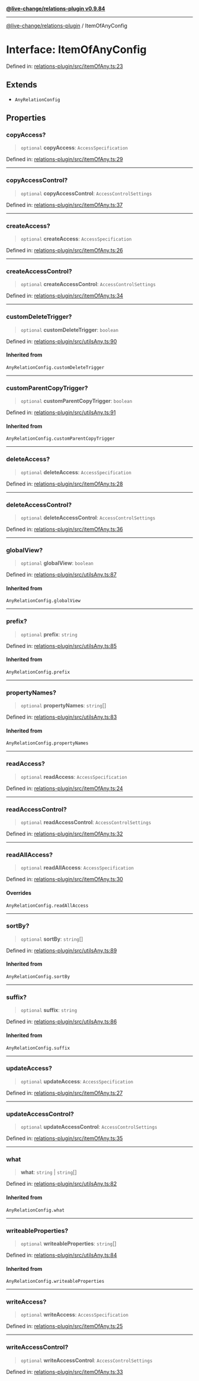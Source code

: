 [**@live-change/relations-plugin v0.9.84**](../README.md)

***

[@live-change/relations-plugin](../globals.md) / ItemOfAnyConfig

# Interface: ItemOfAnyConfig

Defined in: [relations-plugin/src/itemOfAny.ts:23](https://github.com/live-change/live-change-stack/blob/master/framework/relations-plugin/framework/relations-plugin/src/itemOfAny.ts#L23)

## Extends

- `AnyRelationConfig`

## Properties

### copyAccess?

> `optional` **copyAccess**: `AccessSpecification`

Defined in: [relations-plugin/src/itemOfAny.ts:29](https://github.com/live-change/live-change-stack/blob/master/framework/relations-plugin/framework/relations-plugin/src/itemOfAny.ts#L29)

***

### copyAccessControl?

> `optional` **copyAccessControl**: `AccessControlSettings`

Defined in: [relations-plugin/src/itemOfAny.ts:37](https://github.com/live-change/live-change-stack/blob/master/framework/relations-plugin/framework/relations-plugin/src/itemOfAny.ts#L37)

***

### createAccess?

> `optional` **createAccess**: `AccessSpecification`

Defined in: [relations-plugin/src/itemOfAny.ts:26](https://github.com/live-change/live-change-stack/blob/master/framework/relations-plugin/framework/relations-plugin/src/itemOfAny.ts#L26)

***

### createAccessControl?

> `optional` **createAccessControl**: `AccessControlSettings`

Defined in: [relations-plugin/src/itemOfAny.ts:34](https://github.com/live-change/live-change-stack/blob/master/framework/relations-plugin/framework/relations-plugin/src/itemOfAny.ts#L34)

***

### customDeleteTrigger?

> `optional` **customDeleteTrigger**: `boolean`

Defined in: [relations-plugin/src/utilsAny.ts:90](https://github.com/live-change/live-change-stack/blob/master/framework/relations-plugin/framework/relations-plugin/src/utilsAny.ts#L90)

#### Inherited from

`AnyRelationConfig.customDeleteTrigger`

***

### customParentCopyTrigger?

> `optional` **customParentCopyTrigger**: `boolean`

Defined in: [relations-plugin/src/utilsAny.ts:91](https://github.com/live-change/live-change-stack/blob/master/framework/relations-plugin/framework/relations-plugin/src/utilsAny.ts#L91)

#### Inherited from

`AnyRelationConfig.customParentCopyTrigger`

***

### deleteAccess?

> `optional` **deleteAccess**: `AccessSpecification`

Defined in: [relations-plugin/src/itemOfAny.ts:28](https://github.com/live-change/live-change-stack/blob/master/framework/relations-plugin/framework/relations-plugin/src/itemOfAny.ts#L28)

***

### deleteAccessControl?

> `optional` **deleteAccessControl**: `AccessControlSettings`

Defined in: [relations-plugin/src/itemOfAny.ts:36](https://github.com/live-change/live-change-stack/blob/master/framework/relations-plugin/framework/relations-plugin/src/itemOfAny.ts#L36)

***

### globalView?

> `optional` **globalView**: `boolean`

Defined in: [relations-plugin/src/utilsAny.ts:87](https://github.com/live-change/live-change-stack/blob/master/framework/relations-plugin/framework/relations-plugin/src/utilsAny.ts#L87)

#### Inherited from

`AnyRelationConfig.globalView`

***

### prefix?

> `optional` **prefix**: `string`

Defined in: [relations-plugin/src/utilsAny.ts:85](https://github.com/live-change/live-change-stack/blob/master/framework/relations-plugin/framework/relations-plugin/src/utilsAny.ts#L85)

#### Inherited from

`AnyRelationConfig.prefix`

***

### propertyNames?

> `optional` **propertyNames**: `string`[]

Defined in: [relations-plugin/src/utilsAny.ts:83](https://github.com/live-change/live-change-stack/blob/master/framework/relations-plugin/framework/relations-plugin/src/utilsAny.ts#L83)

#### Inherited from

`AnyRelationConfig.propertyNames`

***

### readAccess?

> `optional` **readAccess**: `AccessSpecification`

Defined in: [relations-plugin/src/itemOfAny.ts:24](https://github.com/live-change/live-change-stack/blob/master/framework/relations-plugin/framework/relations-plugin/src/itemOfAny.ts#L24)

***

### readAccessControl?

> `optional` **readAccessControl**: `AccessControlSettings`

Defined in: [relations-plugin/src/itemOfAny.ts:32](https://github.com/live-change/live-change-stack/blob/master/framework/relations-plugin/framework/relations-plugin/src/itemOfAny.ts#L32)

***

### readAllAccess?

> `optional` **readAllAccess**: `AccessSpecification`

Defined in: [relations-plugin/src/itemOfAny.ts:30](https://github.com/live-change/live-change-stack/blob/master/framework/relations-plugin/framework/relations-plugin/src/itemOfAny.ts#L30)

#### Overrides

`AnyRelationConfig.readAllAccess`

***

### sortBy?

> `optional` **sortBy**: `string`[]

Defined in: [relations-plugin/src/utilsAny.ts:89](https://github.com/live-change/live-change-stack/blob/master/framework/relations-plugin/framework/relations-plugin/src/utilsAny.ts#L89)

#### Inherited from

`AnyRelationConfig.sortBy`

***

### suffix?

> `optional` **suffix**: `string`

Defined in: [relations-plugin/src/utilsAny.ts:86](https://github.com/live-change/live-change-stack/blob/master/framework/relations-plugin/framework/relations-plugin/src/utilsAny.ts#L86)

#### Inherited from

`AnyRelationConfig.suffix`

***

### updateAccess?

> `optional` **updateAccess**: `AccessSpecification`

Defined in: [relations-plugin/src/itemOfAny.ts:27](https://github.com/live-change/live-change-stack/blob/master/framework/relations-plugin/framework/relations-plugin/src/itemOfAny.ts#L27)

***

### updateAccessControl?

> `optional` **updateAccessControl**: `AccessControlSettings`

Defined in: [relations-plugin/src/itemOfAny.ts:35](https://github.com/live-change/live-change-stack/blob/master/framework/relations-plugin/framework/relations-plugin/src/itemOfAny.ts#L35)

***

### what

> **what**: `string` \| `string`[]

Defined in: [relations-plugin/src/utilsAny.ts:82](https://github.com/live-change/live-change-stack/blob/master/framework/relations-plugin/framework/relations-plugin/src/utilsAny.ts#L82)

#### Inherited from

`AnyRelationConfig.what`

***

### writeableProperties?

> `optional` **writeableProperties**: `string`[]

Defined in: [relations-plugin/src/utilsAny.ts:84](https://github.com/live-change/live-change-stack/blob/master/framework/relations-plugin/framework/relations-plugin/src/utilsAny.ts#L84)

#### Inherited from

`AnyRelationConfig.writeableProperties`

***

### writeAccess?

> `optional` **writeAccess**: `AccessSpecification`

Defined in: [relations-plugin/src/itemOfAny.ts:25](https://github.com/live-change/live-change-stack/blob/master/framework/relations-plugin/framework/relations-plugin/src/itemOfAny.ts#L25)

***

### writeAccessControl?

> `optional` **writeAccessControl**: `AccessControlSettings`

Defined in: [relations-plugin/src/itemOfAny.ts:33](https://github.com/live-change/live-change-stack/blob/master/framework/relations-plugin/framework/relations-plugin/src/itemOfAny.ts#L33)
